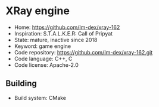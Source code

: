 # XRay engine

- Home: https://github.com/Im-dex/xray-162
- Inspiration: S.T.A.L.K.E.R: Call of Pripyat
- State: mature, inactive since 2018
- Keyword: game engine
- Code repository: https://github.com/Im-dex/xray-162.git
- Code language: C++, C
- Code license: Apache-2.0

## Building

- Build system: CMake
